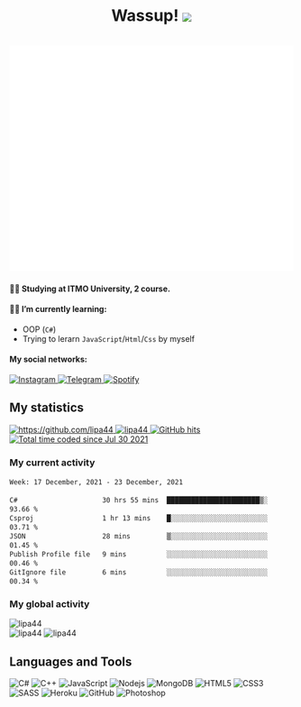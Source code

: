 ### <h1 align="center">Wassup! <img src="https://i.giphy.com/media/5QSqXWQWCoeGch9RX6/giphy.webp" height="40px" align="center"></img></h1>

<div align="center">
    <br>
	<img src="header.svg" height="400" width="800" alt="Click to see the source">
    <br>
</div>

#### 👨‍🎓 Studying at ITMO University, 2 course.

#### 👨‍💻 I’m currently learning:
   - OOP (`C#`)
   - Trying to lerarn `JavaScript`/`Html`/`Css` by myself

#### My social networks:

<a href="https://www.instagram.com/dirty_lipa/">
   <img top="0" src="https://img.shields.io/badge/instagram-%23E4405F.svg?style=for-the-badge&logo=Instagram&logoColor=white" alt="Instagram" target="_blank" margin-left="10px">
<a href="https://t.me/dirty_lipa">
   <img top="0" src="https://img.shields.io/badge/Telegram-2CA5E0?style=for-the-badge&logo=telegram&logoColor=white" alt="Telegram" target="_blank" margin-left="10px">
<a href="https://open.spotify.com/user/213fpft2wghl5ywvgb8lpz0xp?si=a635583a007043bd">
   <img top="0" src="https://img.shields.io/badge/Spotify-1ED760?style=for-the-badge&logo=spotify&logoColor=white" alt="Spotify" target="_blank" margin-left="10px">
</a>

## My statistics

<a href="#" target="_blank">
   <img src="https://komarev.com/ghpvc/?username=lipa44&color=success&style=flat-square" alt="https://github.com/lipa44" />
</a>
<a href="#" target="_blank">
   <img alt="lipa44" src="https://badges.pufler.dev/visits/lipa44/lipa44?logo=GitHub&label=Visits&color=success&logoColor=white&style=flat-square"/>
</a>
<a href="#" target="_blank">
   <img alt="GitHub hits" src="https://img.shields.io/github/last-commit/lipa44/lipa44?label=Profile%20updated&style=flat-square">
</a>

<a href="https://wakatime.com/@2ab39d17-44a5-4823-8a27-97945eee1ce4">
	<img src="https://wakatime.com/badge/user/2ab39d17-44a5-4823-8a27-97945eee1ce4.svg" alt="Total time coded since Jul 30 2021" />
</a>

### My current activity

<!--START_SECTION:waka-->
```text
Week: 17 December, 2021 - 23 December, 2021

C#                     30 hrs 55 mins  ███████████████████████▒░   93.66 % 
Csproj                 1 hr 13 mins    █░░░░░░░░░░░░░░░░░░░░░░░░   03.71 % 
JSON                   28 mins         ▒░░░░░░░░░░░░░░░░░░░░░░░░   01.45 % 
Publish Profile file   9 mins          ░░░░░░░░░░░░░░░░░░░░░░░░░   00.46 % 
GitIgnore file         6 mins          ░░░░░░░░░░░░░░░░░░░░░░░░░   00.34 % 
```
<!--END_SECTION:waka-->

### My global activity

<img src="https://www.codewars.com/users/lipa44/badges/large" alt="lipa44" />

<div display="inline-flex"  align-items="center" justify-content="space-between">
   <img src="https://github-readme-stats.vercel.app/api?username=lipa44&show_icons=true&theme=merko&count_private=true" alt="lipa44" />
   <img src="https://github-readme-stats.vercel.app/api/top-langs/?username=lipa44&layout=compact&hide=CMake,Makefile&theme=merko" alt="lipa44" />
</div>

## Languages and Tools

![C#](https://img.shields.io/badge/c%23-%23239120.svg?style=for-the-badge&logo=c-sharp&logoColor=white)
![C++](https://img.shields.io/badge/c++-%2300599C.svg?style=for-the-badge&logo=c%2B%2B&logoColor=white)
![JavaScript](https://img.shields.io/badge/javascript-%23323330.svg?style=for-the-badge&logo=javascript&logoColor=%23F7DF1E)
![Nodejs](https://img.shields.io/badge/node.js-%2343853D.svg?style=for-the-badge&logo=node-dot-js&logoColor=white)
![MongoDB](https://img.shields.io/badge/MongoDB-%234ea94b.svg?style=for-the-badge&logo=mongodb&logoColor=white)
![HTML5](https://img.shields.io/badge/html5-%23E34F26.svg?style=for-the-badge&logo=html5&logoColor=white)
![CSS3](https://img.shields.io/badge/css3-%231572B6.svg?style=for-the-badge&logo=css3&logoColor=white)
![SASS](https://img.shields.io/badge/SASS-hotpink.svg?style=for-the-badge&logo=SASS&logoColor=white)
![Heroku](https://img.shields.io/badge/heroku-%23430098.svg?style=for-the-badge&logo=heroku&logoColor=white)
![GitHub](https://img.shields.io/badge/github-%23121011.svg?style=for-the-badge&logo=github&logoColor=white)
![Photoshop](https://img.shields.io/badge/photoshop-%2331A8FF.svg?style=for-the-badge&logo=adobephotoshop&logoColor=white)
